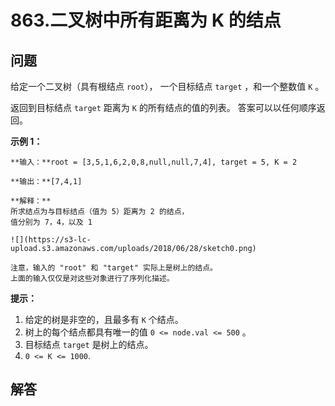 # 863.二叉树中所有距离为 K 的结点

## 问题

给定一个二叉树（具有根结点 `root`）， 一个目标结点 `target` ，和一个整数值 `K` 。

返回到目标结点 `target` 距离为 `K` 的所有结点的值的列表。 答案可以以任何顺序返回。

**示例 1：**

```
**输入：**root = [3,5,1,6,2,0,8,null,null,7,4], target = 5, K = 2

**输出：**[7,4,1]

**解释：**
所求结点为与目标结点（值为 5）距离为 2 的结点，
值分别为 7，4，以及 1

![](https://s3-lc-upload.s3.amazonaws.com/uploads/2018/06/28/sketch0.png)

注意，输入的 "root" 和 "target" 实际上是树上的结点。
上面的输入仅仅是对这些对象进行了序列化描述。

```

**提示：**

1. 给定的树是非空的，且最多有 `K` 个结点。
2. 树上的每个结点都具有唯一的值 `0 <= node.val <= 500` 。
3. 目标结点 `target` 是树上的结点。
4. `0 <= K <= 1000`.



## 解答


